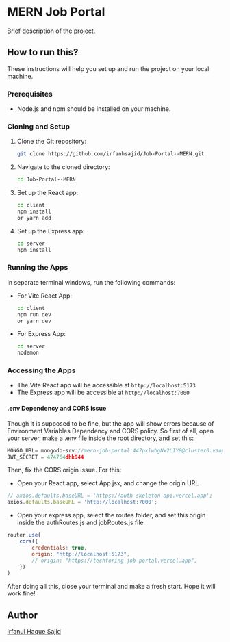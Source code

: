 # MERN Job Portal

Brief description of the project.

## How to run this?

These instructions will help you set up and run the project on your local machine.

### Prerequisites

- Node.js and npm should be installed on your machine.

### Cloning and Setup

1. Clone the Git repository:

    ```bash
    git clone https://github.com/irfanhsajid/Job-Portal--MERN.git
    ```

2. Navigate to the cloned directory:

    ```bash
    cd Job-Portal--MERN
    ```

3. Set up the React app:

    ```bash
    cd client
    npm install 
    or yarn add
    ```

4. Set up the Express app:

    ```bash
    cd server
    npm install
    ```

### Running the Apps

In separate terminal windows, run the following commands:

- For Vite React App:

    ```bash
    cd client
    npm run dev
    or yarn dev
    ```

- For Express App:

    ```bash
    cd server
    nodemon
    ```

### Accessing the Apps

- The Vite React app will be accessible at `http://localhost:5173`
- The Express app will be accessible at `http://localhost:7000`
#### .env Dependency and CORS issue
Though it is supposed to be fine, but the app will show errors because of Environment Variables Dependency and CORS policy. So first of all, open your server, make a .env file inside the root directory, and set this:
```js
MONGO_URL= mongodb+srv://mern-job-portal:447pxlwbgNx2LIY8@cluster0.vaopm.mongodb.net/mern-job-poral?retryWrites=true&w=majority
JWT_SECRET = 474764dhk944
```
Then, fix the CORS origin issue.
For this: 

* Open your React app, select App.jsx, and change the origin URL
```js
// axios.defaults.baseURL = 'https://auth-skeleton-api.vercel.app';
axios.defaults.baseURL = 'http://localhost:7000';
```
* Open your express app, select the routes folder, and set this origin inside the authRoutes.js and jobRoutes.js file
```js
router.use(
    cors({
        credentials: true,
        origin: "http://localhost:5173",
        // origin: "https://techforing-job-portal.vercel.app",
    })
)
```
After doing all this, close your terminal and make a fresh start. Hope it will work fine! 

## Author

[Irfanul Haque Sajid](https://www.linkedin.com/in/irfanhsajid)

